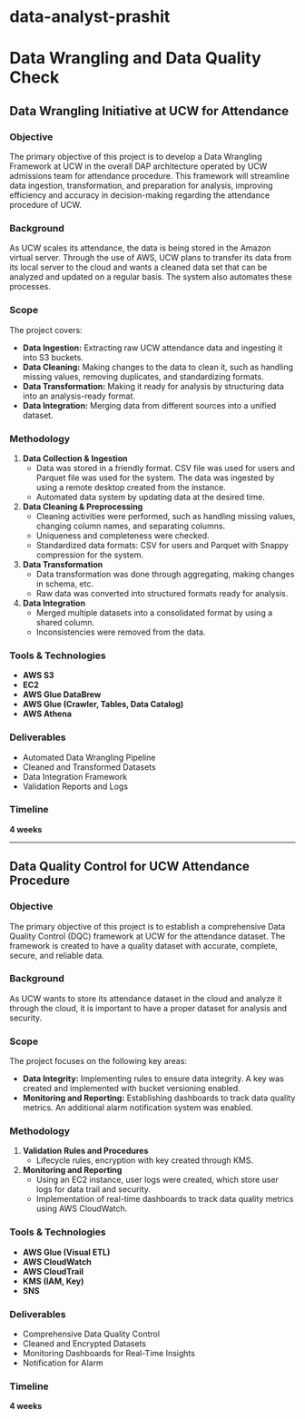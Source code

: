 # data-analyst-prashit
# Data Wrangling and Data Quality Check  
## Data Wrangling Initiative at UCW for Attendance  

### Objective  
The primary objective of this project is to develop a Data Wrangling Framework at UCW in the overall DAP architecture operated by UCW admissions team for attendance procedure. This framework will streamline data ingestion, transformation, and preparation for analysis, improving efficiency and accuracy in decision-making regarding the attendance procedure of UCW.  

### Background  
As UCW scales its attendance, the data is being stored in the Amazon virtual server. Through the use of AWS, UCW plans to transfer its data from its local server to the cloud and wants a cleaned data set that can be analyzed and updated on a regular basis. The system also automates these processes.  

### Scope  
The project covers:  
- **Data Ingestion:** Extracting raw UCW attendance data and ingesting it into S3 buckets.  
- **Data Cleaning:** Making changes to the data to clean it, such as handling missing values, removing duplicates, and standardizing formats.  
- **Data Transformation:** Making it ready for analysis by structuring data into an analysis-ready format.  
- **Data Integration:** Merging data from different sources into a unified dataset.  

### Methodology  
1. **Data Collection & Ingestion**  
   - Data was stored in a friendly format. CSV file was used for users and Parquet file was used for the system. The data was ingested by using a remote desktop created from the instance.  
   - Automated data system by updating data at the desired time.  
2. **Data Cleaning & Preprocessing**  
   - Cleaning activities were performed, such as handling missing values, changing column names, and separating columns.  
   - Uniqueness and completeness were checked.  
   - Standardized data formats: CSV for users and Parquet with Snappy compression for the system.  
3. **Data Transformation**  
   - Data transformation was done through aggregating, making changes in schema, etc.  
   - Raw data was converted into structured formats ready for analysis.  
4. **Data Integration**  
   - Merged multiple datasets into a consolidated format by using a shared column.  
   - Inconsistencies were removed from the data.  

### Tools & Technologies  
- **AWS S3**  
- **EC2**  
- **AWS Glue DataBrew**  
- **AWS Glue (Crawler, Tables, Data Catalog)**  
- **AWS Athena**  

### Deliverables  
- Automated Data Wrangling Pipeline  
- Cleaned and Transformed Datasets  
- Data Integration Framework  
- Validation Reports and Logs  

### Timeline  
**4 weeks**  

---  

## Data Quality Control for UCW Attendance Procedure  

### Objective  
The primary objective of this project is to establish a comprehensive Data Quality Control (DQC) framework at UCW for the attendance dataset. The framework is created to have a quality dataset with accurate, complete, secure, and reliable data.  

### Background  
As UCW wants to store its attendance dataset in the cloud and analyze it through the cloud, it is important to have a proper dataset for analysis and security.  

### Scope  
The project focuses on the following key areas:  
- **Data Integrity:** Implementing rules to ensure data integrity. A key was created and implemented with bucket versioning enabled.  
- **Monitoring and Reporting:** Establishing dashboards to track data quality metrics. An additional alarm notification system was enabled.  

### Methodology  
1. **Validation Rules and Procedures**  
   - Lifecycle rules, encryption with key created through KMS.  
2. **Monitoring and Reporting**  
   - Using an EC2 instance, user logs were created, which store user logs for data trail and security.  
   - Implementation of real-time dashboards to track data quality metrics using AWS CloudWatch.  

### Tools & Technologies  
- **AWS Glue (Visual ETL)**  
- **AWS CloudWatch**  
- **AWS CloudTrail**  
- **KMS (IAM, Key)**  
- **SNS**  

### Deliverables  
- Comprehensive Data Quality Control  
- Cleaned and Encrypted Datasets  
- Monitoring Dashboards for Real-Time Insights  
- Notification for Alarm  

### Timeline  
**4 weeks**  
